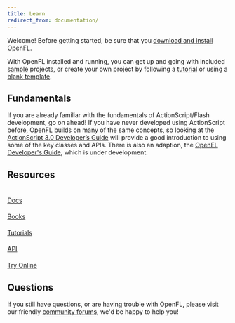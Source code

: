 ```yaml
---
title: Learn
redirect_from: documentation/
---
```


Welcome! Before getting started, be sure that you [download and install](/download/) OpenFL.

With OpenFL installed and running, you can get up and going with included [sample](docs/command-line-tools/samples/) projects, or create your own project by following a [tutorial](haxelib/tutorials/displaying-a-bitmap/) or using a [blank template](docs/command-line-tools/create-new-project/).

## Fundamentals

If you are already familiar with the fundamentals of ActionScript/Flash development, go on ahead! If you have never developed using ActionScript before, OpenFL builds on many of the same concepts, so looking at the <a href="http://help.adobe.com/en_US/as3/dev/index.html" target="_blank">ActionScript 3.0 Developer’s Guide</a> will provide a good introduction to using some of the key classes and APIs. There is also an adaption, the <a href="http://books.openfl.org/openfl-developers-guide/" target="_blank">OpenFL Developer's Guide</a>, which is under development.

## Resources

<style>
a.large-btn {
	width: 110px;
	height: 110px;
	margin: 4px 12px 12px 0;
}
a.large-btn .glyphicon {
	display: block;
	font-size: 40px;
	padding: 10px;
}
</style>

<a href="/learn/docs/" class="btn btn-default btn-lg text-center large-btn" role="button">
	<span class="glyphicon glyphicon-file"></span>
	Docs
</a>
<a href="/learn/books/" class="btn btn-default btn-lg text-center large-btn" role="button">
	<span class="glyphicon glyphicon-book"></span>
	Books
</a>
<a href="/learn/tutorials/" class="btn btn-default btn-lg text-center large-btn" role="button">
	<span class="glyphicon glyphicon-apple"></span>
	Tutorials
</a>
<a href="http://api.openfl.org" class="btn btn-default btn-lg text-center large-btn" role="button">
	<span class="glyphicon glyphicon-list-alt"></span>
	API
</a>
<a href="http://try.openfl.org" class="btn btn-default btn-lg text-center large-btn" role="button">
	<span class="glyphicon glyphicon-globe"></span>
	Try Online
</a>

## Questions

If you still have questions, or are having trouble with OpenFL, please visit our friendly [community forums](http://community.openfl.org), we'd be happy to help you!
